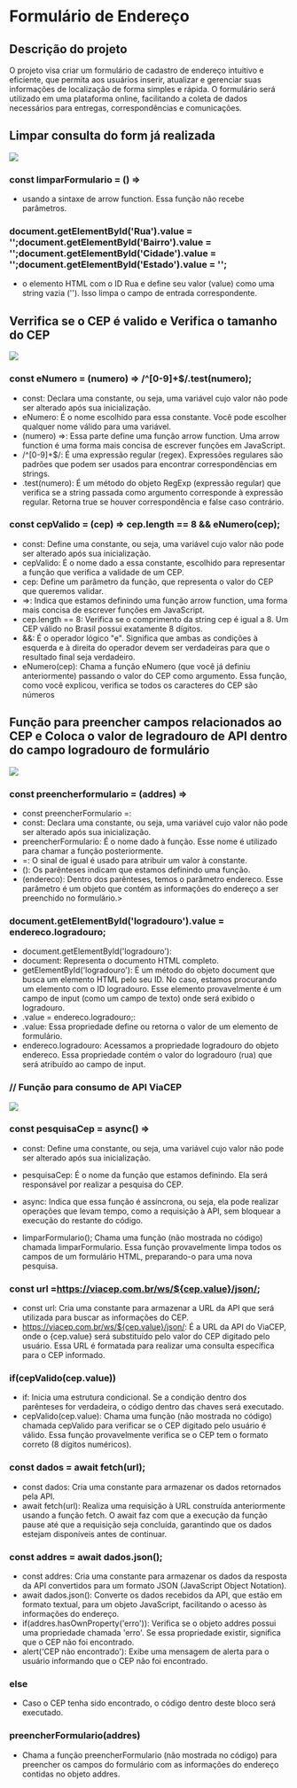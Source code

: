 # Formulário de Endereço

## Descrição do projeto

O projeto visa criar um formulário de cadastro de endereço intuitivo e eficiente, que permita aos usuários inserir, atualizar e gerenciar suas informações de localização de forma simples e rápida. O formulário será utilizado em uma plataforma online, facilitando a coleta de dados necessários para entregas, correspondências e comunicações.

## Limpar consulta do form já realizada

<img src= "l.png">

### const limparFormulario = () =>
* usando a sintaxe de arrow function. Essa função não recebe parâmetros.

###  document.getElementById('Rua').value = '';document.getElementById('Bairro').value = '';document.getElementById('Cidade').value = '';document.getElementById('Estado').value = '';
* o elemento HTML com o ID Rua e define seu valor (value) como uma string vazia (''). Isso limpa o campo de entrada correspondente.

## Verrifica se o CEP é valido e Verifica o tamanho do CEP

<img src= "i.png">

### const eNumero = (numero) => /^[0-9]+$/.test(numero);
* const: 
Declara uma constante, ou seja, uma variável cujo valor não pode ser alterado após sua inicialização.
* eNumero: 
É o nome escolhido para essa constante. Você pode escolher qualquer nome válido para uma variável.
* (numero) =>:
Essa parte define uma função arrow function. Uma arrow function é uma forma mais concisa de escrever funções em JavaScript.
* /^\[0-9\]+$/: 
É uma expressão regular (regex). Expressões regulares são padrões que podem ser usados para encontrar correspondências em strings.
* .test(numero): É um método do objeto RegExp (expressão regular) que verifica se a string passada como argumento corresponde à expressão regular. Retorna true se houver correspondência e false caso contrário.

### const cepValido = (cep) => cep.length == 8 && eNumero(cep);
* const: 
Define uma constante, ou seja, uma variável cujo valor não pode ser alterado após sua inicialização.
* cepValido:
É o nome dado a essa constante, escolhido para representar a função que verifica a validade de um CEP.
* cep:
Define um parâmetro da função, que representa o valor do CEP que queremos validar.
* =>:
Indica que estamos definindo uma função arrow function, uma forma mais concisa de escrever funções em JavaScript.
* cep.length == 8: 
Verifica se o comprimento da string cep é igual a 8. Um CEP válido no Brasil possui exatamente 8 dígitos.
* &&: 
É o operador lógico "e". Significa que ambas as condições à esquerda e à direita do operador devem ser verdadeiras para que o resultado final seja verdadeiro.
* eNumero(cep): 
Chama a função eNumero (que você já definiu anteriormente) passando o valor do CEP como argumento. Essa função, como você explicou, verifica se todos os caracteres do CEP são números

## Função para preencher campos relacionados ao CEP e Coloca o valor de legradouro de API dentro do campo logradouro de formulário

<img src= "a.png">

### const preencherformulario = (addres) =>

* const preencherFormulario =:
* const: Declara uma constante, ou seja, uma variável cujo valor não pode ser alterado após sua inicialização.
* preencherFormulario: É o nome dado à função. Esse nome é utilizado para chamar a função posteriormente.
* =: O sinal de igual é usado para atribuir um valor à constante.
* (): Os parênteses indicam que estamos definindo uma função.
* (endereco): Dentro dos parênteses, temos o parâmetro endereco. Esse parâmetro é um objeto que contém as informações do endereço a ser preenchido no formulário.>

### document.getElementById('logradouro').value = endereco.logradouro;

* document.getElementById('logradouro'):
* document: Representa o documento HTML completo.
* getElementById('logradouro'): É um método do objeto document que busca um elemento HTML pelo seu ID. No caso, estamos procurando um elemento com o ID logradouro. Esse elemento provavelmente é um campo de input (como um campo de texto) onde será exibido o logradouro.
* .value = endereco.logradouro;:
* .value: Essa propriedade define ou retorna o valor de um elemento de formulário.
* endereco.logradouro: Acessamos a propriedade logradouro do objeto endereco. Essa propriedade contém o valor do logradouro (rua) que será atribuído ao campo de input.

### // Função para consumo de API ViaCEP

<img src= "r.png">

### const pesquisaCep = async() => 

* const: Define uma constante, ou seja, uma variável cujo valor não pode ser alterado após sua inicialização.
* pesquisaCep: É o nome da função que estamos definindo. Ela será responsável por realizar a pesquisa do CEP.
* async: Indica que essa função é assíncrona, ou seja, ela pode realizar operações que levam tempo, como a requisição à API, sem bloquear a execução do restante do código.

* limparFormulario(); Chama uma função (não mostrada no código) chamada limparFormulario. Essa função provavelmente limpa todos os campos de um formulário HTML, preparando-o para uma nova pesquisa.

### const url =https://viacep.com.br/ws/${cep.value}/json/;

* const url: Cria uma constante para armazenar a URL da API que será utilizada para buscar as informações do CEP.
* https://viacep.com.br/ws/${cep.value}/json/: É a URL da API do ViaCEP, onde o {cep.value} será substituído pelo valor do CEP digitado pelo usuário. Essa URL é formatada para realizar uma consulta específica para o CEP informado.

### if(cepValido(cep.value))

* if: Inicia uma estrutura condicional. Se a condição dentro dos parênteses for verdadeira, o código dentro das chaves será executado.
* cepValido(cep.value): Chama uma função (não mostrada no código) chamada cepValido para verificar se o CEP digitado pelo usuário é válido. Essa função provavelmente verifica se o CEP tem o formato correto (8 dígitos numéricos).

### const dados = await fetch(url);

* const dados: Cria uma constante para armazenar os dados retornados pela API.
* await fetch(url): Realiza uma requisição à URL construída anteriormente usando a função fetch. O await faz com que a execução da função pause até que a requisição seja concluída, garantindo que os dados estejam disponíveis antes de continuar.

### const addres = await dados.json();

* const addres: Cria uma constante para armazenar os dados da resposta da API convertidos para um formato JSON (JavaScript Object Notation).
* await dados.json(): Converte os dados recebidos da API, que estão em formato textual, para um objeto JavaScript, facilitando o acesso às informações do endereço.
* if(addres.hasOwnProperty('erro')): Verifica se o objeto addres possui uma propriedade chamada 'erro'. Se essa propriedade existir, significa que o CEP não foi encontrado.
* alert('CEP não encontrado'): Exibe uma mensagem de alerta para o usuário informando que o CEP não foi encontrado.

### else
* Caso o CEP tenha sido encontrado, o código dentro deste bloco será executado.
### preencherFormulario(addres)
* Chama a função preencherFormulario (não mostrada no código) para preencher os campos do formulário com as informações do endereço contidas no objeto addres.